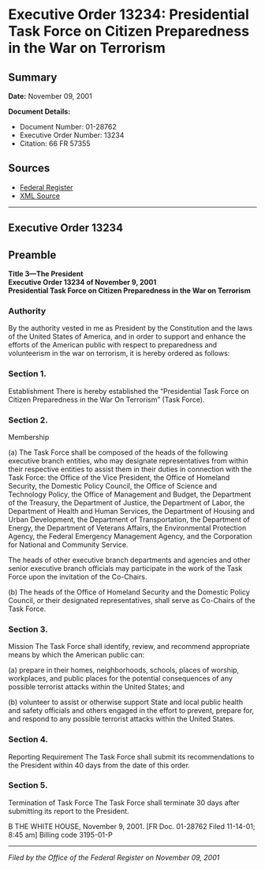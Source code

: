 # Executive Order 13234: Presidential Task Force on Citizen Preparedness in the War on Terrorism

## Summary

**Date:** November 09, 2001

**Document Details:**
- Document Number: 01-28762
- Executive Order Number: 13234
- Citation: 66 FR 57355

## Sources
- [Federal Register](https://www.federalregister.gov/documents/2001/11/15/01-28762/presidential-task-force-on-citizen-preparedness-in-the-war-on-terrorism)
- [XML Source](https://www.federalregister.gov/documents/full_text/xml/2001/11/15/01-28762.xml)

---

## Executive Order 13234

## Preamble

**Title 3—The President**  
**Executive Order 13234 of November 9, 2001**  
**Presidential Task Force on Citizen Preparedness in the War on Terrorism**

### Authority

By the authority vested in me as President by the Constitution and the laws of the United States of America, and in order to support and enhance the efforts of the American public with respect to preparedness and volunteerism in the war on terrorism, it is hereby ordered as follows:
### Section 1.

Establishment
There is hereby established the “Presidential Task Force on Citizen Preparedness in the War On Terrorism” (Task Force).
### Section 2.

Membership

(a) The Task Force shall be composed of the heads of the following executive branch entities, who may designate representatives from within their respective entities to assist them in their duties in connection with the Task Force: the Office of the Vice President, the Office of Homeland Security, the Domestic Policy Council, the Office of Science and Technology Policy, the Office of Management and Budget, the Department of the Treasury, the Department of Justice, the Department of Labor, the Department of Health and Human Services, the Department of Housing and Urban Development, the Department of Transportation, the Department of Energy, the Department of Veterans Affairs, the Environmental Protection Agency, the Federal Emergency Management Agency, and the Corporation for National and Community Service.

The heads of other executive branch departments and agencies and other senior executive branch officials may participate in the work of the Task Force upon the invitation of the Co-Chairs.

(b) The heads of the Office of Homeland Security and the Domestic Policy Council, or their designated representatives, shall serve as Co-Chairs of the Task Force.
### Section 3.

Mission
The Task Force shall identify, review, and recommend appropriate means by which the American public can:

(a) prepare in their homes, neighborhoods, schools, places of worship, workplaces, and public places for the potential consequences of any possible terrorist attacks within the United States; and

(b) volunteer to assist or otherwise support State and local public health and safety officials and others engaged in the effort to prevent, prepare for, and respond to any possible terrorist attacks within the United States.
### Section 4.

Reporting Requirement
The Task Force shall submit its recommendations to the President within 40 days from the date of this order.
### Section 5.

Termination of Task Force
The Task Force shall terminate 30 days after submitting its report to the President.

B
THE WHITE HOUSE,
November 9, 2001.
[FR Doc. 01-28762
Filed 11-14-01; 8:45 am]
Billing code 3195-01-P

---

*Filed by the Office of the Federal Register on November 09, 2001*
